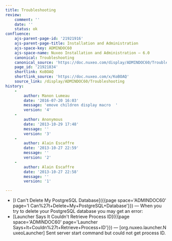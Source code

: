```yaml
---
title: Troubleshooting
review:
    comment: ''
    date: ''
    status: ok
confluence:
    ajs-parent-page-id: '21921916'
    ajs-parent-page-title: Installation and Administration
    ajs-space-key: ADMINDOC60
    ajs-space-name: Nuxeo Installation and Administration — 6.0
    canonical: Troubleshooting
    canonical_source: 'https://doc.nuxeo.com/display/ADMINDOC60/Troubleshooting'
    page_id: '21921834'
    shortlink: KoBOAQ
    shortlink_source: 'https://doc.nuxeo.com/x/KoBOAQ'
    source_link: /display/ADMINDOC60/Troubleshooting
history:
    - 
        author: Manon Lumeau
        date: '2016-07-20 16:03'
        message: 'emove children display macro  '
        version: '4'
    - 
        author: Anonymous
        date: '2013-10-29 17:48'
        message: ''
        version: '3'
    - 
        author: Alain Escaffre
        date: '2013-10-27 22:59'
        message: ''
        version: '2'
    - 
        author: Alain Escaffre
        date: '2013-10-27 22:58'
        message: ''
        version: '1'

---
```

*   [I Can't Delete My PostgreSQL Database]({{page space='ADMINDOC60' page='I Can%27t+Delete+My+PostgreSQL+Database'}})&nbsp;&mdash;&nbsp;<span class="smalltext">When you try to delete your PostgreSQL database you may get an error:</span>
*   [Launcher Says It Couldn't Retrieve Process ID]({{page space='ADMINDOC60' page='Launcher Says+It+Couldn%27t+Retrieve+Process+ID'}})&nbsp;&mdash;&nbsp;<span class="smalltext">[org.nuxeo.launcher.NuxeoLauncher] Sent server start command but could not get process ID.</span>